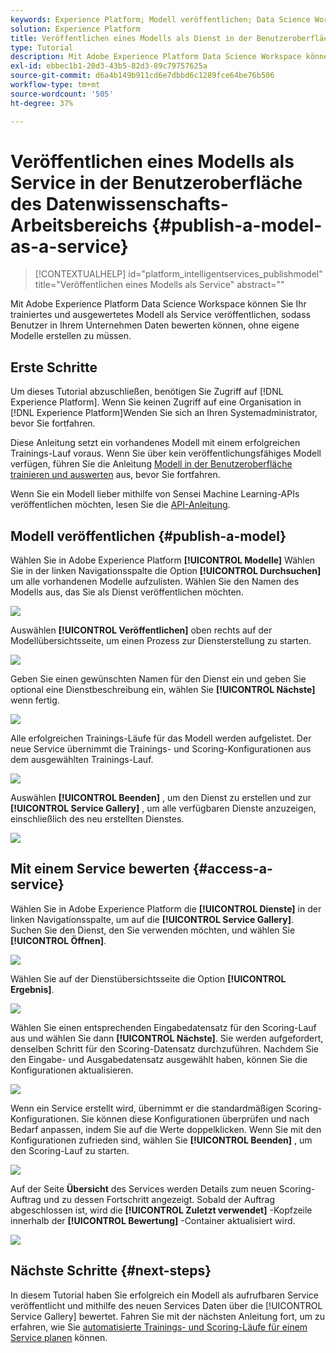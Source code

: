 ```yaml
---
keywords: Experience Platform; Modell veröffentlichen; Data Science Workspace; beliebte Themen; Dienst bewerten
solution: Experience Platform
title: Veröffentlichen eines Modells als Dienst in der Benutzeroberfläche von Data Science Workspace
type: Tutorial
description: Mit Adobe Experience Platform Data Science Workspace können Sie Ihr trainiertes und ausgewertetes Modell als Service veröffentlichen, sodass Benutzer in Ihrem Unternehmen Daten bewerten können, ohne eigene Modelle erstellen zu müssen.
exl-id: ebbec1b1-20d3-43b5-82d3-89c79757625a
source-git-commit: d6a4b149b911cd6e7dbbd6c1289fce64be76b506
workflow-type: tm+mt
source-wordcount: '505'
ht-degree: 37%

---
```


# Veröffentlichen eines Modells als Service in der Benutzeroberfläche des Datenwissenschafts-Arbeitsbereichs {#publish-a-model-as-a-service}

>[!CONTEXTUALHELP]
>id="platform_intelligentservices_publishmodel"
>title="Veröffentlichen eines Modells als Service"
>abstract=""

Mit Adobe Experience Platform Data Science Workspace können Sie Ihr trainiertes und ausgewertetes Modell als Service veröffentlichen, sodass Benutzer in Ihrem Unternehmen Daten bewerten können, ohne eigene Modelle erstellen zu müssen.

## Erste Schritte

Um dieses Tutorial abzuschließen, benötigen Sie Zugriff auf [!DNL Experience Platform]. Wenn Sie keinen Zugriff auf eine Organisation in [!DNL Experience Platform]Wenden Sie sich an Ihren Systemadministrator, bevor Sie fortfahren.

Diese Anleitung setzt ein vorhandenes Modell mit einem erfolgreichen Trainings-Lauf voraus. Wenn Sie über kein veröffentlichungsfähiges Modell verfügen, führen Sie die Anleitung [Modell in der Benutzeroberfläche trainieren und auswerten](./train-evaluate-model-ui.md) aus, bevor Sie fortfahren.

Wenn Sie ein Modell lieber mithilfe von Sensei Machine Learning-APIs veröffentlichen möchten, lesen Sie die [API-Anleitung](./publish-model-service-api.md).

## Modell veröffentlichen {#publish-a-model}

Wählen Sie in Adobe Experience Platform **[!UICONTROL Modelle]** Wählen Sie in der linken Navigationsspalte die Option **[!UICONTROL Durchsuchen]** um alle vorhandenen Modelle aufzulisten. Wählen Sie den Namen des Modells aus, das Sie als Dienst veröffentlichen möchten.

![](../images/models-recipes/publish-model/browse_model.png)

Auswählen **[!UICONTROL Veröffentlichen]** oben rechts auf der Modellübersichtsseite, um einen Prozess zur Diensterstellung zu starten.

![](../images/models-recipes/publish-model/view_training.png)

Geben Sie einen gewünschten Namen für den Dienst ein und geben Sie optional eine Dienstbeschreibung ein, wählen Sie **[!UICONTROL Nächste]** wenn fertig.

![](../images/models-recipes/publish-model/configure_training.png)

Alle erfolgreichen Trainings-Läufe für das Modell werden aufgelistet. Der neue Service übernimmt die Trainings- und Scoring-Konfigurationen aus dem ausgewählten Trainings-Lauf.

![](../images/models-recipes/publish-model/select_training_run.png)

Auswählen **[!UICONTROL Beenden]** , um den Dienst zu erstellen und zur **[!UICONTROL Service Gallery]** , um alle verfügbaren Dienste anzuzeigen, einschließlich des neu erstellten Dienstes.

![](../images/models-recipes/publish-model/service_gallery.png)

## Mit einem Service bewerten {#access-a-service}

Wählen Sie in Adobe Experience Platform die **[!UICONTROL Dienste]** in der linken Navigationsspalte, um auf die **[!UICONTROL Service Gallery]**. Suchen Sie den Dienst, den Sie verwenden möchten, und wählen Sie **[!UICONTROL Öffnen]**.

![](../images/models-recipes/publish-model/open_service.png)

Wählen Sie auf der Dienstübersichtsseite die Option **[!UICONTROL Ergebnis]**.

![](../images/models-recipes/publish-model/score_service.png)

Wählen Sie einen entsprechenden Eingabedatensatz für den Scoring-Lauf aus und wählen Sie dann **[!UICONTROL Nächste]**. Sie werden aufgefordert, denselben Schritt für den Scoring-Datensatz durchzuführen. Nachdem Sie den Eingabe- und Ausgabedatensatz ausgewählt haben, können Sie die Konfigurationen aktualisieren.

![](../images/models-recipes/publish-model/select_datasets.png)

Wenn ein Service erstellt wird, übernimmt er die standardmäßigen Scoring-Konfigurationen. Sie können diese Konfigurationen überprüfen und nach Bedarf anpassen, indem Sie auf die Werte doppelklicken. Wenn Sie mit den Konfigurationen zufrieden sind, wählen Sie **[!UICONTROL Beenden]** , um den Scoring-Lauf zu starten.

![](../images/models-recipes/publish-model/scoring_configs.png)

Auf der Seite **Übersicht** des Services werden Details zum neuen Scoring-Auftrag und zu dessen Fortschritt angezeigt. Sobald der Auftrag abgeschlossen ist, wird die **[!UICONTROL Zuletzt verwendet]** -Kopfzeile innerhalb der **[!UICONTROL Bewertung]** -Container aktualisiert wird.

![](../images/models-recipes/publish-model/pending_scoring.png)

## Nächste Schritte {#next-steps}

In diesem Tutorial haben Sie erfolgreich ein Modell als aufrufbaren Service veröffentlicht und mithilfe des neuen Services Daten über die [!UICONTROL Service Gallery] bewertet. Fahren Sie mit der nächsten Anleitung fort, um zu erfahren, wie Sie [automatisierte Trainings- und Scoring-Läufe für einem Service planen](./schedule-models-ui.md) können.
